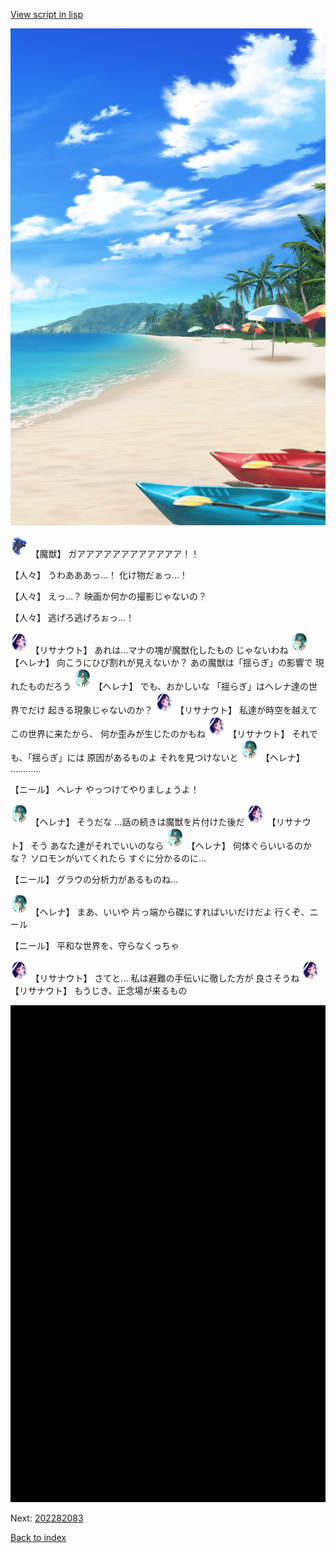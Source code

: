 [View script in lisp](../scripts/202282081.txt)

![beach.png](../images/backgrounds/beach.png)

<img src="../images/units/900011.png" alt="900011.png" height="34"/>
【魔獣】
ガアアアアアアアアアアアア！！

【人々】
うわあああっ…！
化け物だぁっ…！

【人々】
えっ…？
映画か何かの撮影じゃないの？

【人々】
逃げろ逃げろぉっ…！

<img src="../images/units/6203011.png" alt="6203011.png" height="34"/>
【リサナウト】
あれは…マナの塊が魔獣化したもの
じゃないわね

<img src="../images/units/6302811.png" alt="6302811.png" height="34"/>
【ヘレナ】
向こうにひび割れが見えないか？
あの魔獣は「揺らぎ」の影響で
現れたものだろう

<img src="../images/units/6302811.png" alt="6302811.png" height="34"/>
【ヘレナ】
でも、おかしいな
「揺らぎ」はヘレナ達の世界でだけ
起きる現象じゃないのか？

<img src="../images/units/6203011.png" alt="6203011.png" height="34"/>
【リサナウト】
私達が時空を越えて
この世界に来たから、
何か歪みが生じたのかもね

<img src="../images/units/6203011.png" alt="6203011.png" height="34"/>
【リサナウト】
それでも、「揺らぎ」には
原因があるものよ
それを見つけないと

<img src="../images/units/6302811.png" alt="6302811.png" height="34"/>
【ヘレナ】
…………

【ニール】
ヘレナ
やっつけてやりましょうよ！

<img src="../images/units/6302811.png" alt="6302811.png" height="34"/>
【ヘレナ】
そうだな
…話の続きは魔獣を片付けた後だ

<img src="../images/units/6203011.png" alt="6203011.png" height="34"/>
【リサナウト】
そう
あなた達がそれでいいのなら

<img src="../images/units/6302811.png" alt="6302811.png" height="34"/>
【ヘレナ】
何体ぐらいいるのかな？
ソロモンがいてくれたら
すぐに分かるのに…

【ニール】
グラウの分析力があるものね…

<img src="../images/units/6302811.png" alt="6302811.png" height="34"/>
【ヘレナ】
まあ、いいや
片っ端から磔にすればいいだけだよ
行くぞ、ニール

【ニール】
平和な世界を、守らなくっちゃ

<img src="../images/units/6203011.png" alt="6203011.png" height="34"/>
【リサナウト】
さてと…
私は避難の手伝いに徹した方が
良さそうね

<img src="../images/units/6203011.png" alt="6203011.png" height="34"/>
【リサナウト】
もうじき、正念場が来るもの

![bg_black.png](../images/backgrounds/bg_black.png)


Next: [202282083](202282083.md)

[Back to index](index.md)
